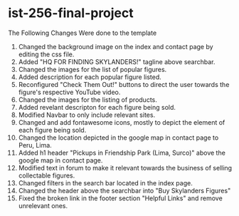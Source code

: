 # ist-256-final-project
The Following Changes Were done to the template
1) Changed the background image on the index and contact page by editing the css file.
2) Added "HQ FOR FINDING SKYLANDERS!" tagline above searchbar.
3) Changed the images for the list of popular figures.
4) Added description for each popular figure listed.
5) Reconfigured "Check Them Out!" buttons to direct the user towards the figure's respective YouTube video.
6) Changed the images for the listing of products.
7) Added revelant descripton for each figure being sold.
8) Modified Navbar to only include relevant sites.
9) Changed and add fontawesome icons, mostly to depict the element of each figure being sold.
10) Changed the location depicted in the google map in contact page to Peru, Lima.
11) Added h1 header "Pickups in Friendship Park (Lima, Surco)" above the google map in contact page.
12) Modified text in forum to make it relevant towards the business of selling collectable figures.
13) Changed filters in the search bar located in the index page.
14) Changed the header above the searchbar into "Buy Skylanders Figures"
15) Fixed the broken link in the footer section "Helpful Links" and remove unrelevant ones.
